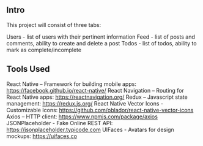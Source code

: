 ## Intro

This project will consist of three tabs:

Users - list of users with their pertinent information
Feed - list of posts and comments, ability to create and delete a post
Todos - list of todos, ability to mark as complete/incomplete

## Tools Used
React Native – Framework for building mobile apps: https://facebook.github.io/react-native/
React Navigation – Routing for React Native apps: https://reactnavigation.org/
Redux – Javascript state management: https://redux.js.org/
React Native Vector Icons - Customizable Icons: https://github.com/oblador/react-native-vector-icons
Axios – HTTP client: https://www.npmjs.com/package/axios
JSONPlaceholder - Fake Online REST API: https://jsonplaceholder.typicode.com
UIFaces - Avatars for design mockups: https://uifaces.co
